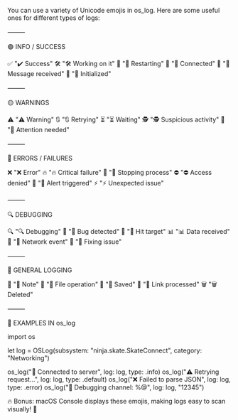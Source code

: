 You can use a variety of Unicode emojis in os_log. Here are some useful ones for different types of logs:

⸻

🟢 INFO / SUCCESS

✅ "✔️ Success"
🛠 "🛠 Working on it"
🔄 "🔄 Restarting"
📡 "📡 Connected"
📩 "📩 Message received"
🚀 "🚀 Initialized"

⸻

🟡 WARNINGS

⚠️ "⚠️ Warning"
🔃 "🔃 Retrying"
⏳ "⏳ Waiting"
🕵️ "🕵️ Suspicious activity"
📌 "📌 Attention needed"

⸻

🔴 ERRORS / FAILURES

❌ "❌ Error"
🔥 "🔥 Critical failure"
🛑 "🛑 Stopping process"
⛔ "⛔ Access denied"
🚨 "🚨 Alert triggered"
⚡ "⚡ Unexpected issue"

⸻

🔍 DEBUGGING

🔍 "🔍 Debugging"
🐛 "🐛 Bug detected"
🎯 "🎯 Hit target"
📊 "📊 Data received"
📡 "📡 Network event"
🔧 "🔧 Fixing issue"

⸻

📝 GENERAL LOGGING

📌 "📌 Note"
📂 "📂 File operation"
💾 "💾 Saved"
🔗 "🔗 Link processed"
🗑 "🗑 Deleted"

⸻

📍 EXAMPLES IN os_log

import os

let log = OSLog(subsystem: "ninja.skate.SkateConnect", category: "Networking")

os_log("📡 Connected to server", log: log, type: .info)
os_log("⚠️ Retrying request...", log: log, type: .default)
os_log("❌ Failed to parse JSON", log: log, type: .error)
os_log("🐛 Debugging channel: %@", log: log, "12345")

🔥 Bonus: macOS Console displays these emojis, making logs easy to scan visually! 🚀
